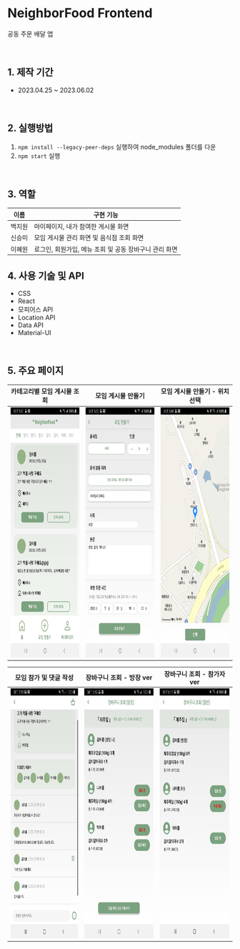 # NeighborFood Frontend 
공동 주문 배달 앱 

<br/>

## 1. 제작 기간
 - 2023.04.25 ~ 2023.06.02 

<br/>

## 2. 실행방법
 1. `npm install --legacy-peer-deps` 실행하여 node_modules 폴더를 다운
 2. `npm start` 실행

<br/>

## 3. 역할
|이름|구현 기능|
|---|---|
|백지원|마이페이지, 내가 참여한 게시물 화면|
|신승미|모임 게시물 관리 화면 및 음식점 조회 화면|
|이혜원|로그인, 회원가입, 메뉴 조회 및 공동 장바구니 관리 화면|

## 4. 사용 기술 및 API
 - CSS
 - React
 - 모피어스 API
  - Location API
  - Data API
 - Material-UI

<br/>

## 5. 주요 페이지
|카테고리별 모임 게시물 조회|모임 게시물 만들기|모임 게시물 만들기 - 위치 선택|
|---|---|---|
|<img src="./구현 결과 화면/모임 게시물 관리 화면/NF 홈 화면.jpg" width="304" height="560"/>|<img src="./구현 결과 화면/모임 게시물 관리 화면/모임 게시물 만들기.jpg" width="304" height="560"/>|<img src="./구현 결과 화면/모임 게시물 관리 화면/모임 게시물 만들기(위치 선택).jpg" width="304" height="560"/>|

|모임 참가 및 댓글 작성|장바구니 조회 - 방장 ver|장바구니 조회 - 참가자 ver|
|---|---|---|
|<img src="./구현 결과 화면/모임 게시물 관리 화면/모임 게시물 참여 & 댓글.jpg" width="304" height="560"/>|<img src="./구현 결과 화면/장바구니 관리 화면/장바구니 조회(방장).jpg" width="304" height="560"/>|<img src="./구현 결과 화면/장바구니 관리 화면/장바구니 조회(일반).jpg" width="304" height="560"/>|

<br/>